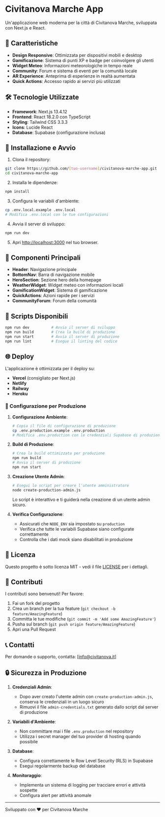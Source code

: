 # Civitanova Marche App

Un'applicazione web moderna per la città di Civitanova Marche, sviluppata con Next.js e React.

## 🌟 Caratteristiche

- **Design Responsive**: Ottimizzata per dispositivi mobili e desktop
- **Gamificazione**: Sistema di punti XP e badge per coinvolgere gli utenti
- **Widget Meteo**: Informazioni meteorologiche in tempo reale
- **Community**: Forum e sistema di eventi per la comunità locale
- **AR Experience**: Anteprima di esperienze in realtà aumentata
- **Quick Actions**: Accesso rapido ai servizi più utilizzati

## 🛠️ Tecnologie Utilizzate

- **Framework**: Next.js 13.4.12
- **Frontend**: React 18.2.0 con TypeScript
- **Styling**: Tailwind CSS 3.3.3
- **Icons**: Lucide React
- **Database**: Supabase (configurazione inclusa)

## 🚀 Installazione e Avvio

1. Clona il repository:
```bash
git clone https://github.com/[tuo-username]/civitanova-marche-app.git
cd civitanova-marche-app
```

2. Installa le dipendenze:
```bash
npm install
```

3. Configura le variabili d'ambiente:
```bash
cp .env.local.example .env.local
# Modifica .env.local con le tue configurazioni
```

4. Avvia il server di sviluppo:
```bash
npm run dev
```

5. Apri [http://localhost:3000](http://localhost:3000) nel tuo browser.

## 📱 Componenti Principali

- **Header**: Navigazione principale
- **BottomNav**: Barra di navigazione mobile
- **HeroSection**: Sezione hero della homepage
- **WeatherWidget**: Widget meteo con informazioni locali
- **GamificationWidget**: Sistema di gamificazione
- **QuickActions**: Azioni rapide per i servizi
- **CommunityForum**: Forum della comunità

## 🎯 Scripts Disponibili

```bash
npm run dev          # Avvia il server di sviluppo
npm run build        # Crea la build di produzione
npm run start        # Avvia il server di produzione
npm run lint         # Esegue il linting del codice
```

## 🌐 Deploy

L'applicazione è ottimizzata per il deploy su:
- **Vercel** (consigliato per Next.js)
- **Netlify**
- **Railway**
- **Heroku**

### 🚀 Configurazione per Produzione

1. **Configurazione Ambiente**:
   ```bash
   # Copia il file di configurazione di produzione
   cp .env.production.example .env.production
   # Modifica .env.production con le credenziali Supabase di produzione
   ```

2. **Build di Produzione**:
   ```bash
   # Crea la build ottimizzata per produzione
   npm run build
   # Avvia il server di produzione
   npm run start
   ```

3. **Creazione Utente Admin**:
   ```bash
   # Esegui lo script per creare l'utente amministratore
   node create-production-admin.js
   ```
   Lo script è interattivo e ti guiderà nella creazione di un utente admin sicuro.

4. **Verifica Configurazione**:
   - Assicurati che `NODE_ENV` sia impostato su `production`
   - Verifica che tutte le variabili Supabase siano configurate correttamente
   - Controlla che i dati mock siano disabilitati in produzione

## 📄 Licenza

Questo progetto è sotto licenza MIT - vedi il file [LICENSE](LICENSE) per i dettagli.

## 🤝 Contributi

I contributi sono benvenuti! Per favore:
1. Fai un fork del progetto
2. Crea un branch per la tua feature (`git checkout -b feature/AmazingFeature`)
3. Committa le tue modifiche (`git commit -m 'Add some AmazingFeature'`)
4. Pusha sul branch (`git push origin feature/AmazingFeature`)
5. Apri una Pull Request

## 📞 Contatti

Per domande o supporto, contatta: [info@civitanova.it]

## 🔒 Sicurezza in Produzione

1. **Credenziali Admin**:
   - Dopo aver creato l'utente admin con `create-production-admin.js`, conserva le credenziali in un luogo sicuro
   - Rimuovi il file `admin-credentials.txt` generato dallo script dal server di produzione

2. **Variabili d'Ambiente**:
   - Non committare mai i file `.env.production` nel repository
   - Utilizza i secret manager del tuo provider di hosting quando possibile

3. **Database**:
   - Configura correttamente le Row Level Security (RLS) in Supabase
   - Esegui regolarmente backup del database

4. **Monitoraggio**:
   - Implementa un sistema di logging per tracciare errori e attività sospette
   - Configura alert per attività anomale

---

Sviluppato con ❤️ per Civitanova Marche